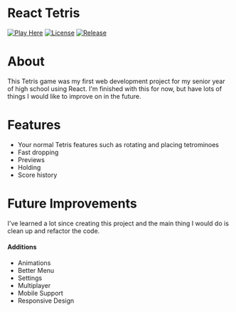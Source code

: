 # React Tetris

[![Play Here](https://img.shields.io/badge/Play-Here-A62045?style=for-the-badge)](https://crazy-thing.github.io/tetris-capstone/) [![License](https://img.shields.io/badge/License-MIT-DB50DF?style=for-the-badge)](https://github.com/crazy-thing/capstone-tetris/blob/main/LICENSE) [![Release](https://img.shields.io/badge/Release-v.1.0.0-A126FA?style=for-the-badge)](https://github.com/crazy-thing/tetris-capstone/releases/tag/v1.0.0)

# About

This Tetris game was my first web development project for my senior year of high school using React. I'm finished with this for now, but have lots of things I would like to improve on in the future.

# Features
- Your normal Tetris features such as rotating and placing tetrominoes
- Fast dropping
- Previews
- Holding
- Score history

# Future Improvements
I've learned a lot since creating this project and the main thing I would do is clean up and refactor the code.

#### Additions
- Animations
- Better Menu
- Settings
- Multiplayer
- Mobile Support
- Responsive Design
